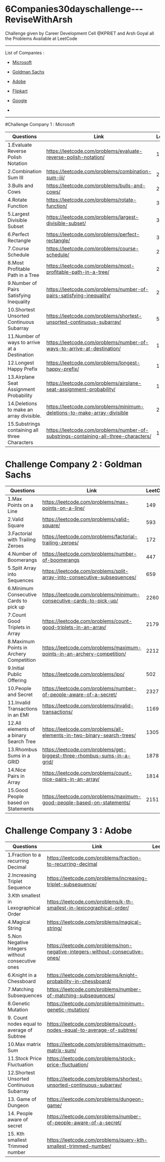 # 6Companies30dayschallenge---ReviseWithArsh 

Challenge given by Career Development Cell @KPRIET and Arsh Goyal all the Problems Available at LeetCode

***********************************************************************************************************************************************************************
List of Companies : 
* [Microsoft](https://github.com/Aarifmedharsha/6_Companies_30_days_challenge/tree/main/Microsoft)

* [Goldman Sachs](https://github.com/Aarifmedharsha/6_Companies_30_days_challenge/tree/main/Goldman%20Sachs)

* [Adobe](https://github.com/Aarifmedharsha/6Companies30dayschallenge/tree/main/Adobe)

* [Flipkart](https://github.com/Aarifmedharsha/6Companies30dayschallenge/tree/main/Flipkart)

* [Google](https://github.com/Aarifmedharsha/6Companies30dayschallenge/tree/main/Google)

* [](https://github.com/Aarifmedharsha/6Companies30dayschallenge/tree/main/)
***********************************************************************************************************************************************************************
#Challenge Company 1 : Microsoft

| Questions                                   | Link                                                                                | LeetCode |
| --------------------------------------------| ------------------------------------------------------------------------------------| ---------|
|1.Evaluate Reverse Polish Notation           | https://leetcode.com/problems/evaluate-reverse-polish-notation/                     | 151      
|2.Combination Sum III                        | https://leetcode.com/problems/combination-sum-iii/                                  | 216      
|3.Bulls and Cows                             | https://leetcode.com/problems/bulls-and-cows/                                       | 299
|4.Rotate Function                            | https://leetcode.com/problems/rotate-function/                                      | 396
|5.Largest Divisible Subset                   | https://leetcode.com/problems/largest-divisible-subset/                             | 368
|6.Perfect Rectangle                          | https://leetcode.com/problems/perfect-rectangle/                                    | 391
|7.Course Schedule                            | https://leetcode.com/problems/course-schedule/                                      | 207
|8.Most Profitable Path in a Tree             | https://leetcode.com/problems/most-profitable-path-in-a-tree/                       | 2467
|9.Number of Pairs Satisfying Inequality      | https://leetcode.com/problems/number-of-pairs-satisfying-inequality/                | 2426
|10.Shortest Unsorted Continuous Subarray     | https://leetcode.com/problems/shortest-unsorted-continuous-subarray/                | 581
|11.Number of ways to arrive at a Destination | https://leetcode.com/problems/number-of-ways-to-arrive-at-destination/              | 1976
|12.Longest Happy Prefix                      | https://leetcode.com/problems/longest-happy-prefix/                                 | 1392
|13.Airplane Seat Assignment Probability      | https://leetcode.com/problems/airplane-seat-assignment-probability/                 | 1227
|14.Deletions to make an array divisible.     | https://leetcode.com/problems/minimum-deletions-to-make-array-divisible             | 2344
|15.Substrings containing all three Characters| https://leetcode.com/problems/number-of-substrings-containing-all-three-characters/ | 1358

# Challenge Company 2 : Goldman Sachs

| Questions                                   | Link                                                                                | LeetCode |
| --------------------------------------------| ------------------------------------------------------------------------------------| ---------|
|1.Max Points on a Line                       | https://leetcode.com/problems/max-points-on-a-line/                                 | 149
|2.Valid Square                               | https://leetcode.com/problems/valid-square/                                         | 593
|3.Factorial with Trailing Zeroes             | https://leetcode.com/problems/factorial-trailing-zeroes/                            | 172
|4.Number of Boomerangs                       | https://leetcode.com/problems/number-of-boomerangs                                  | 447
|5.Split Array into Sequences                 | https://leetcode.com/problems/split-array-into-consecutive-subsequences/            | 659
|6.Minimum Consecutive Cards to pick up       | https://leetcode.com/problems/minimum-consecutive-cards-to-pick-up/                 | 2260
|7.Count Good Triplets in Array               | https://leetcode.com/problems/count-good-triplets-in-an-array/                      | 2179
|8.Maximum Points in Archery Competition      | https://leetcode.com/problems/maximum-points-in-an-archery-competition/             | 2212
|9.Initial Public Offering                    | https://leetcode.com/problems/ipo/                                                  | 502
|10.People and Secret                         | https://leetcode.com/problems/number-of-people-aware-of-a-secret/                   | 2327
|11.Invalid Transactions in an EMI            | https://leetcode.com/problems/invalid-transactions/                                 | 1169
|12.All elements of a binary Search Tree      | https://leetcode.com/problems/all-elements-in-two-binary-search-trees/              | 1305
|13.Rhombus Sums in a GRID                    | https://leetcode.com/problems/get-biggest-three-rhombus-sums-in-a-grid/             | 1878
|14.Nice Pairs in Array                       | https://leetcode.com/problems/count-nice-pairs-in-an-array/                         | 1814
|15.Good People based on Statements           | https://leetcode.com/problems/maximum-good-people-based-on-statements/              | 2151

# Challenge Company 3 : Adobe

| Questions                                         | Link                                                                                        | LeetCode |
| --------------------------------------------------| --------------------------------------------------------------------------------------------| ---------|
|1.Fraction to a recurring Decimal                  | https://leetcode.com/problems/fraction-to-recurring-decimal                                 |
|2.Increasing Triplet Sequence                      | https://leetcode.com/problems/increasing-triplet-subsequence/                               |
|3.Kth smallest in Lexographical Order              | https://leetcode.com/problems/k-th-smallest-in-lexicographical-order/                       |
|4.Magical String                                   | https://leetcode.com/problems/magical-string/                                               |
|5.Non Negative Integers without consecutive ones   | https://leetcode.com/problems/non-negative-integers-without-consecutive-ones/               |
|6.Knight in a Chessboard                           | https://leetcode.com/problems/knight-probability-in-chessboard/                             |
|7.Matching Subsequences                            | https://leetcode.com/problems/number-of-matching-subsequences/                              |
|8.Genetic Mutation                                 | https://leetcode.com/problems/minimum-genetic-mutation/                                     |
|9. Count  nodes equal to average of Subtree        | https://leetcode.com/problems/count-nodes-equal-to-average-of-subtree/                      |
|10.Max matrix Sum                                  | https://leetcode.com/problems/maximum-matrix-sum/                                           |
|11.Stock Price Fluctuation                         | https://leetcode.com/problems/stock-price-fluctuation/                                      |
|12.Shortest Unsorted Continuous Subarray           | https://leetcode.com/problems/shortest-unsorted-continuous-subarray/                        |
|13. Game of Dungeon                                | https://leetcode.com/problems/dungeon-game/                                                 |
|14. People aware of secret                         | https://leetcode.com/problems/number-of-people-aware-of-a-secret/                           |
|15. Kth smallest Trimmed number                    | https://leetcode.com/problems/query-kth-smallest-trimmed-number/                            | 
